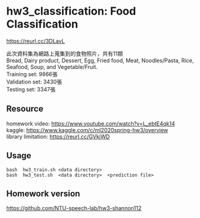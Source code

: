 # hw3_classification: Food Classification

https://reurl.cc/3DLavL  

此次資料集為網路上蒐集到的食物照片，共有11類  
Bread, Dairy product, Dessert, Egg, Fried food, Meat, Noodles/Pasta, Rice, Seafood, Soup, and Vegetable/Fruit.  
Training set: 9866張  
Validation set: 3430張  
Testing set: 3347張  

## Resource
homework video: https://www.youtube.com/watch?v=L_ebtE4qk14  
kaggle: https://www.kaggle.com/c/ml2020spring-hw3/overview  
library limitation: https://reurl.cc/GVkjWD  

## Usage
```
bash  hw3_train.sh <data directory>
bash  hw3_test.sh  <data directory>  <prediction file>
```

## Homework version
https://github.com/NTU-speech-lab/hw3-shannon112
